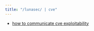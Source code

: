 ```yaml
---
title: "/lunasec/ | cve"
---
```


- [how to communicate cve exploitability](https://haydock.substack.com/p/cve-exploitability-how-to-communicate?s=r)
